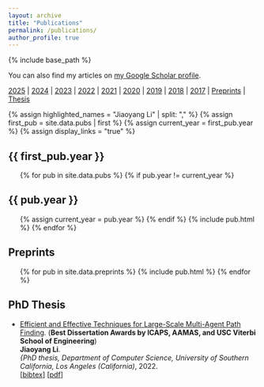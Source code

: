 ```yaml
---
layout: archive
title: "Publications"
permalink: /publications/
author_profile: true
---
```


{% include base_path %}

You can also find my articles on
<a href="https://scholar.google.com/citations?user=F5qzvmkAAAAJ&hl=en">my Google Scholar profile</a>.
<br>

<a href="#year2025">2025</a> |
<a href="#year2024">2024</a> |
<a href="#year2023">2023</a> |
<a href="#year2022">2022</a> |
<a href="#year2021">2021</a> |
<a href="#year2020">2020</a> |
<a href="#year2019">2019</a> |
<a href="#year2018">2018</a> |
<a href="#year2017">2017</a> |
<a href="#preprints">Preprints</a> |
<a href="#thesis">Thesis</a>

{% assign highlighted_names = "Jiaoyang Li" | split: "," %}
{% assign first_pub = site.data.pubs | first %}
{% assign current_year = first_pub.year %}
{% assign display_links = "true" %}

<h2>{{ first_pub.year }}</h2><a name="year{{ pub.year }}"></a>
<ul>
    {% for pub in site.data.pubs %}
        {% if pub.year != current_year %}
            </ul>
            <h2>{{ pub.year }}</h2><a name="year{{ pub.year }}"></a>
            <ul>
            {% assign current_year = pub.year %}
        {% endif %}
        {% include pub.html %}
    {% endfor %}
</ul>


<h2>Preprints</h2><a name="preprints"></a>
<ul>
    {% for pub in site.data.preprints %}
        {% include pub.html %}
    {% endfor %}
</ul>

<h2>PhD Thesis</h2><a name="thesis"></a>
<ul>
    <li>
        <a href="/publications/LiPhD22">Efficient and Effective Techniques for Large-Scale Multi-Agent Path Finding</a>.
        (<b>Best Dissertation Awards by ICAPS, AAMAS, and USC Viterbi School of Engineering</b>)<br/>
        <b>Jiaoyang Li</b>.<br/>
        <i>{PhD thesis, Department of Computer Science, University of Southern California, Los Angeles (California)</i>, 2022.<br/>
        [<a href="javascript:void(0)" onclick="(function(target, id) { if ($('#' + id).css('display') == 'block') { $('#' + id).hide('fast'); $(target).text('bibtex') } else { $('#' + id).show('fast'); $(target).text('bibtex▲') } })(this, 'bibtex-LiPhD22');">bibtex</a>]
        [<a href="/files/phd-thesis-final.pdf">pdf</a>]
        <div id="bibtex-LiPhD22" style="display:none; font-size:small">
            <pre>@phdthesis{LiPhD22,
  title     = {Efficient and Effective Techniques for Large-Scale Multi-Agent Path Finding},
  author    = {Jiaoyang Li},
  school    = {University of Southern California},
  year      = {2022}
}</pre></div>
    </li>
</ul>